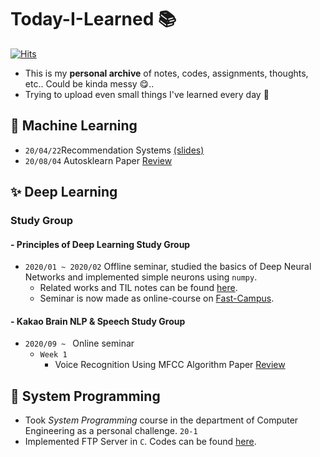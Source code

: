 # Today-I-Learned 📚
[![Hits](https://hits.seeyoufarm.com/api/count/incr/badge.svg?url=https%3A%2F%2Fgithub.com%2FSoYoungCho%2FToday-I-Learned%2F)](https://hits.seeyoufarm.com)
- This is my **personal archive** of notes, codes, assignments, thoughts, etc.. Could be kinda messy :yum:..
- Trying to upload even small things I've learned every day :muscle:

## :seedling: Machine Learning
- `20/04/22`Recommendation Systems [(slides)](https://github.com/SoYoungCho/Today-I-Learned/blob/master/Machine%20Learning/Recommendation%20Systems/Recommender%20System%20in%20Spark.pdf)
- `20/08/04` Autosklearn Paper [Review](https://github.com/SoYoungCho/Paper-Review/blob/master/AutoML/Efficient%20and%20Robust%20Automated%20Machine%20Learning.md)

## :sparkles: Deep Learning
### Study Group
#### - Principles of Deep Learning Study Group
- `2020/01 ~ 2020/02` Offline seminar, studied the basics of Deep Neural Networks and implemented simple neurons using `numpy`.
  - Related works and TIL notes can be found [here](https://github.com/SoYoungCho/Today-I-Learned/tree/master/Deeplearning%20Seminar).
  - Seminar is now made as online-course on [Fast-Campus](https://fastcampus.co.kr/data_online_mathdeep).
#### - Kakao Brain NLP & Speech Study Group
- `2020/09 ~ ` Online seminar
  - `Week 1`
    - Voice Recognition Using MFCC Algorithm Paper [Review](https://github.com/SoYoungCho/Paper-Review/blob/master/Speech%20Recognition/Voice%20Recognition%20Using%20MFCC%20Algorithm.md)

## :floppy_disk: System Programming
- Took *System Programming* course in the department of Computer Engineering  as a personal challenge. `20-1`
- Implemented FTP Server in `C`. Codes can be found [here](https://github.com/SoYoungCho/Today-I-Learned/tree/master/System%20Programming).
